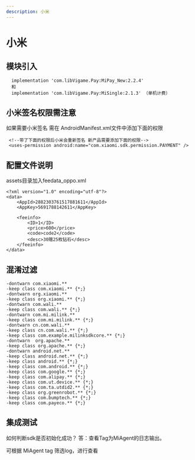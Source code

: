 ```yaml
---
description: 小米
---
```


# 小米

## 模块引入

```text
  implementation 'com.libVigame.Pay:MiPay_New:2.2.4'
  和
  implementation 'com.libVigame.Pay:MiSingle:2.1.3' （单机计费）
```

## 小米签名权限需注意

如果需要小米签名 需在 AndroidManifest.xml文件中添加下面的权限

```text
 <!--带了下面的权限后小米会重新签名 新产品需要添加下面的权限-->
 <uses-permission android:name="com.xiaomi.sdk.permission.PAYMENT" />
```

## 配置文件说明

assets目录加入feedata\_oppo.xml

```text
<?xml version="1.0" encoding="utf-8"?>
<data>
    <AppId>2882303761517881611</AppId>
    <AppKey>5691788142611</AppKey>

    <feeinfo>
        <ID>1</ID>
        <price>600</price>
        <code>code2</code>
        <desc>30赠25枚钻石</desc>
    </feeinfo>
</data>
```

## 混淆过滤

```text
-dontwarn com.xiaomi.**
-keep class com.xiaomi.** {*;}
-dontwarn org.xiaomi.**
-keep class org.xiaomi.** {*;}
-dontwarn com.wali.**
-keep class com.wali.** {*;}
-dontwarn com.mi.milink.**
-keep class com.mi.milink.** {*;}
-dontwarn cn.com.wali.**
-keep class cn.com.wali.** {*;}
-keep class com.example.milinksdkcore.** {*;}
-dontwarn  org.apache.**
-keep class org.apache.** {*;}
-dontwarn android.net.**
-keep class android.net.** {*;}
-keep class android.** {*;}
-keep class com.android.** {*;}
-keep class com.google.** {*;}
-keep class com.alipay.** {*;}
-keep class com.ut.device.** {*;}
-keep class com.ta.utdid2.** {*;}
-keep class org.greenrobot.** {*;}
-keep class com.bumptech.** {*;}
-keep class com.payeco.** {*;}
```

## 集成测试

如何判断sdk是否初始化成功？ 答：查看Tag为MiAgent的日志输出。

可根据 MiAgent tag 筛选log，进行查看

